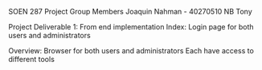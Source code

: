 SOEN 287 Project
Group Members
Joaquin Nahman - 40270510
NB
Tony


Project Deliverable 1:
From end implementation
Index:
Login page for both users and administrators


Overview:
Browser for both users and administrators
Each have access to different tools



